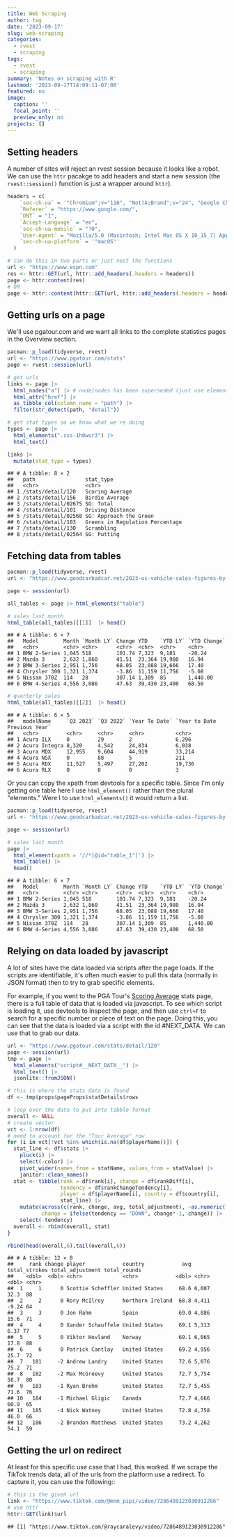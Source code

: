```yaml
---
title: Web Scraping
author: twg
date: '2023-09-17'
slug: web-scraping
categories:
  - rvest
  - scraping
tags:
  - rvest
  - scraping
summary: 'Notes on scraping with R'
lastmod: '2023-09-17T14:09:11-07:00'
featured: no
image:
  caption: ''
  focal_point: ''
  preview_only: no
projects: []
---
```




## Setting headers

A number of sites will reject an rvest session because it looks like a robot. We can use the `httr` pacakge to add headers and start a new session (the `rvest::session()` function is just a wrapper around `httr`). 


```r
headers = c(
    `sec-ch-ua` = '"Chromium";v="116", "Not)A;Brand";v="24", "Google Chrome";v="116"',
    `Referer` = "https://www.google.com/",
    `DNT` = "1",
    `Accept-Language` = "en",
    `sec-ch-ua-mobile` = "?0",
    `User-Agent` = "Mozilla/5.0 (Macintosh; Intel Mac OS X 10_15_7) AppleWebKit/537.36 (KHTML, like Gecko) Chrome/116.0.0.0 Safari/537.36",
    `sec-ch-ua-platform` = '"macOS"'
  )

# can do this in two parts or just nest the functions
url <- "https://www.espn.com"
res <- httr::GET(url, httr::add_headers(.headers = headers))
page <- httr:content(res)
# OR
page <- httr::content(httr::GET(url, httr::add_headers(.headers = headers)))
```

## Getting urls on a page

We'll use pgatour.com and we want all links to the complete statistics pages in the Overview section. 


```r
pacman::p_load(tidyverse, rvest)
url <- "https://www.pgatour.com/stats"
page <- rvest::session(url)

# get urls
links <- page |> 
  html_nodes("a") |> # node/nodes has been superseded (just use element/elements)
  html_attr("href") |>
  as_tibble_col(column_name = "path") |> 
  filter(str_detect(path, "detail"))

# get stat types so we know what we're doing
types <- page |> 
  html_elements(".css-1h0wur3") |> 
  html_text()

links |> 
  mutate(stat_type = types)
```

```
## # A tibble: 8 × 2
##   path                stat_type                      
##   <chr>               <chr>                          
## 1 /stats/detail/120   Scoring Average                
## 2 /stats/detail/156   Birdie Average                 
## 3 /stats/detail/02675 SG: Total                      
## 4 /stats/detail/101   Driving Distance               
## 5 /stats/detail/02568 SG: Approach the Green         
## 6 /stats/detail/103   Greens in Regulation Percentage
## 7 /stats/detail/130   Scrambling                     
## 8 /stats/detail/02564 SG: Putting
```

## Fetching data from tables 


```r
pacman::p_load(tidyverse, rvest)
url <- "https://www.goodcarbadcar.net/2023-us-vehicle-sales-figures-by-model/"

page <- session(url)

all_tables <- page |> html_elements("table") 

# sales last month
html_table(all_tables)[[1]]  |> head()
```

```
## # A tibble: 6 × 7
##   Model        Month `Month LY` Change YTD    `YTD LY` `YTD Change`
##   <chr>        <chr> <chr>      <chr>  <chr>  <chr>    <chr>       
## 1 BMW 2-Series 1,045 518        101.74 7,323  9,181    -20.24      
## 2 Mazda 3      2,632 1,860      41.51  23,364 19,980   16.94       
## 3 BMW 3-Series 2,951 1,756      68.05  23,088 19,666   17.40       
## 4 Chrysler 300 1,321 1,374      -3.86  11,159 11,756   -5.08       
## 5 Nissan 370Z  114   28         307.14 1,309  85       1,440.00    
## 6 BMW 4-Series 4,556 3,086      47.63  39,430 23,400   68.50
```

```r
# quarterly sales
html_table(all_tables)[[2]]  |> head()
```

```
## # A tibble: 6 × 5
##   modelName     `Q3 2023` `Q3 2022` `Year To Date` `Year to Date Previous Year`
##   <chr>         <chr>     <chr>     <chr>          <chr>                       
## 1 Acura ILX     0         29        2              6,296                       
## 2 Acura Integra 8,320     4,542     24,834         6,038                       
## 3 Acura MDX     12,955    9,604     44,919         33,214                      
## 4 Acura NSX     0         88        5              211                         
## 5 Acura RDX     11,527    5,497     27,202         19,736                      
## 6 Acura RLX     0         0         0              3
```

Or you can copy the xpath from devtools for a specific table. Since I'm only getting one table here I use `html_element()` rather than the plural "elements." Were I to use `html_elements()` it would return a list.  


```r
pacman::p_load(tidyverse, rvest)
url <- "https://www.goodcarbadcar.net/2023-us-vehicle-sales-figures-by-model/"

page <- session(url)

# sales last month
page |> 
  html_element(xpath = '//*[@id="table_1"]') |> 
  html_table() |> 
  head()
```

```
## # A tibble: 6 × 7
##   Model        Month `Month LY` Change YTD    `YTD LY` `YTD Change`
##   <chr>        <chr> <chr>      <chr>  <chr>  <chr>    <chr>       
## 1 BMW 2-Series 1,045 518        101.74 7,323  9,181    -20.24      
## 2 Mazda 3      2,632 1,860      41.51  23,364 19,980   16.94       
## 3 BMW 3-Series 2,951 1,756      68.05  23,088 19,666   17.40       
## 4 Chrysler 300 1,321 1,374      -3.86  11,159 11,756   -5.08       
## 5 Nissan 370Z  114   28         307.14 1,309  85       1,440.00    
## 6 BMW 4-Series 4,556 3,086      47.63  39,430 23,400   68.50
```

## Relying on data loaded by javascript

A lot of sites have the data loaded via scripts after the page loads. If the scripts are identifiable, it's often much easier to pull this data (normally in JSON format) then to try to grab specific elements. 

For example, if you went to the PGA Tour's [Scoring Average](https://www.pgatour.com/stats/detail/120) stats page, there is a full table of data that is loaded via javascript. To see which script is loading it, use devtools to Inspect the page, and then use `ctrl+F` to search for a specific number or piece of text on the page. Doing this, you can see that the data is loaded via a script with the id #NEXT_DATA. We can use that to grab our data. 


```r
url <- "https://www.pgatour.com/stats/detail/120"
page <- session(url)
tmp <- page |> 
  html_elements("script#__NEXT_DATA__") |> 
  html_text() |> 
  jsonlite::fromJSON()

# this is where the stats data is found
df <- tmp$props$pageProps$statDetails$rows

# loop over the data to put into tibble format 
overall <- NULL
# create vector 
vct <- 1:nrow(df)
# need to account for the "Tour Average" row 
for (i in vct[!vct %in% which(is.na(df$playerName))]) {
  stat_line <- df$stats |> 
    pluck(i) |> 
    select(-color) |> 
    pivot_wider(names_from = statName, values_from = statValue) |> 
    janitor::clean_names()
  stat <- tibble(rank = df$rank[i], change = df$rankDiff[i], 
                 tendency = df$rankChangeTendency[i],
                 player = df$playerName[i], country = df$country[i], 
                 stat_line) |> 
    mutate(across(c(rank, change, avg, total_adjustment), ~as.numeric(.)),
           change = ifelse(tendency == "DOWN", change*-1, change)) |> 
    select(-tendency)
  overall <- rbind(overall, stat)
}

rbind(head(overall,6),tail(overall,6))
```

```
## # A tibble: 12 × 8
##     rank change player            country            avg total_strokes total_adjustment total_rounds
##    <dbl>  <dbl> <chr>             <chr>            <dbl> <chr>                    <dbl> <chr>       
##  1     1      0 Scottie Scheffler United States     68.6 6,007                    32.3  88          
##  2     2      0 Rory McIlroy      Northern Ireland  68.8 4,411                    -9.24 64          
##  3     3      0 Jon Rahm          Spain             69.0 4,886                    15.6  71          
##  4     4      0 Xander Schauffele United States     69.1 5,313                     6.37 77          
##  5     5      0 Viktor Hovland    Norway            69.1 6,065                    17.8  88          
##  6     6      0 Patrick Cantlay   United States     69.2 4,956                    25.7  72          
##  7   181     -2 Andrew Landry     United States     72.6 5,076                    75.2  71          
##  8   182     -2 Max McGreevy      United States     72.7 5,754                    58.7  80          
##  9   183     -1 Ryan Brehm        United States     72.7 5,455                    71.6  76          
## 10   184     -1 Michael Gligic    Canada            72.7 4,666                    60.9  65          
## 11   185     -4 Nick Watney       United States     72.8 4,758                    46.0  66          
## 12   186     -2 Brandon Matthews  United States     73.2 4,262                    54.1  59
```

## Getting the url on redirect

At least for this specific use case that I had, this worked. If we scrape the TikTok trends data, all of the urls from the platform use a redirect. To capture it, you can use the following::


```r
# this is the given url
link <- "https://www.tiktok.com/@mnm_pipi/video/7286489123030912286"
# use httr
httr::GET(link)$url
```

```
## [1] "https://www.tiktok.com/@raycaralevy/video/7286489123030912286"
```



